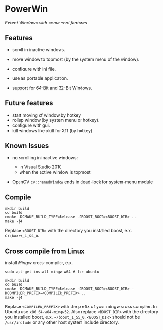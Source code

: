 PowerWin
========

*Extent Windows with some cool features.*

Features
--------

* scroll in inactive windows.
* move window to topmost (by the system menu of the window).

* configure with ini file.
* use as portable application.
* support for 64-Bit and 32-Bit Windows.

Future features
---------------

* start moving of window by hotkey.
* rollup window (by system menu or hotkey).
* configure with gui.
* kill windows like xkill for X11 (by hotkey)

Known Issues
------------

  * no scrolling in inactive windows:
  	- in Visual Studio 2010
  	- when the active window is topmost
  
  * OpenCV `cv::namedWindow` ends in dead-lock for system-menu module
  
Compile
-------

~~~
mkdir build
cd build
cmake -DCMAKE_BUILD_TYPE=Release -DBOOST_ROOT=<BOOST_DIR> ..
make -j4
~~~
Replace `<BOOST_DIR>` with the directory you installed boost, e.x. `C:\boost_1_55_0`.

Cross compile from Linux
------------------------

install *Mingw* cross-compiler, e.x.
~~~
sudo apt-get install mingw-w64 # for ubuntu
~~~

~~~
mkdir build
cd build
cmake -DCMAKE_BUILD_TYPE=Release -DBOOST_ROOT=<BOOST_DIR> -DCOMPILER_PREFIX=<COMPILER_PREFIX> ..
make -j4
~~~

Replace `<COMPILER_PREFIX>` with the prefix of your mingw cross compiler. In
Ubuntu use `x86_64-w64-mingw32`. Also replace `<BOOST_DIR>` with the directory
you installed boost, e.x. `~/boost_1_55_0`. `<BOOST_DIR>` should not be 
`/usr/include` or any other host system include directory.
